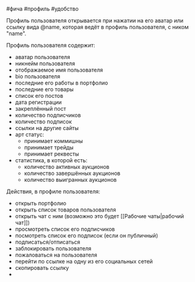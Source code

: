 #фича #профиль #удобство 

Профиль пользователя открывается при нажатии на его аватар или ссылку вида @name, которая ведёт в профиль пользователя, с ником "name".

Профиль пользователя содержит:
- аватар пользователя
- никнейм пользователя
- отображаемое имя пользователя
- bio пользователя
- последние его работы в портфолио
- последние его товары
- список его постов
- дата регистрации
- закреплённый пост
- количество подписчиков
- количество подписок
- ссылки на другие сайты
- арт статус:
	- принимает коммишны
	- принимает трейды
	- принимает реквесты
- статистика, в которой есть:
	- количество активных аукционов
	- количество завершённых аукционов
	- количество выигранных аукционов

Действия, в профиле пользователя:
- открыть портфолио
- открыть список товаров пользователя
- открыть чат с ним (возможно это будет [[Рабочие чаты|рабочий чат]])
- просмотреть список его подписчиков
- посмотреть список его подписок (если он публичный)
- подписаться/отписаться
- заблокировать пользователя
- пожаловаться на пользователя
- перейти по ссылке на одну из его социальных сетей
- скопировать ссылку
- 